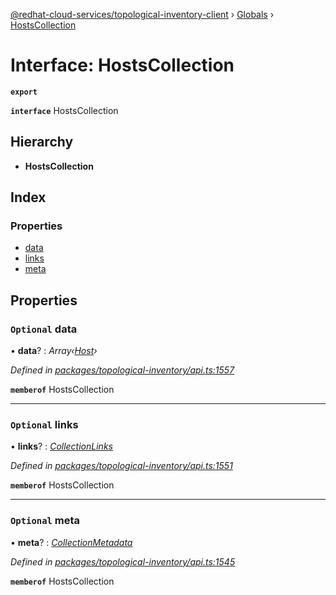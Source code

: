 [@redhat-cloud-services/topological-inventory-client](../README.md) › [Globals](../globals.md) › [HostsCollection](hostscollection.md)

# Interface: HostsCollection

**`export`** 

**`interface`** HostsCollection

## Hierarchy

* **HostsCollection**

## Index

### Properties

* [data](hostscollection.md#optional-data)
* [links](hostscollection.md#optional-links)
* [meta](hostscollection.md#optional-meta)

## Properties

### `Optional` data

• **data**? : *Array‹[Host](host.md)›*

*Defined in [packages/topological-inventory/api.ts:1557](https://github.com/leSamo/javascript-clients/blob/master/packages/topological-inventory/api.ts#L1557)*

**`memberof`** HostsCollection

___

### `Optional` links

• **links**? : *[CollectionLinks](collectionlinks.md)*

*Defined in [packages/topological-inventory/api.ts:1551](https://github.com/leSamo/javascript-clients/blob/master/packages/topological-inventory/api.ts#L1551)*

**`memberof`** HostsCollection

___

### `Optional` meta

• **meta**? : *[CollectionMetadata](collectionmetadata.md)*

*Defined in [packages/topological-inventory/api.ts:1545](https://github.com/leSamo/javascript-clients/blob/master/packages/topological-inventory/api.ts#L1545)*

**`memberof`** HostsCollection
